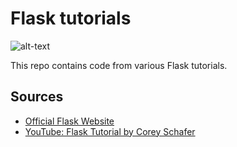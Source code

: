 # Flask tutorials

![alt-text](https://flask.palletsprojects.com/en/1.1.x/_images/flask-logo.png "Flask logo")

This repo contains code from various Flask tutorials.

## Sources

* [Official Flask Website](https://flask.palletsprojects.com/en/1.1.x/)
* [YouTube: Flask Tutorial by Corey Schafer](https://www.youtube.com/watch?v=MwZwr5Tvyxo&list=PL-osiE80TeTs4UjLw5MM6OjgkjFeUxCYH)


